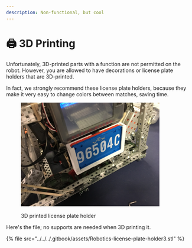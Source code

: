 ```yaml
---
description: Non-functional, but cool
---
```


# 🖨️ 3D Printing

Unfortunately, 3D-printed parts with a function are not permitted on the robot. However, you are allowed to have decorations or license plate holders that are 3D-printed.

In fact, we strongly recommend these license plate holders, because they make it very easy to change colors between matches, saving time.

<figure><img src="../../../.gitbook/assets/IMG_6789.JPG" alt="" width="375"><figcaption><p>3D printed license plate holder</p></figcaption></figure>

Here's the file; no supports are needed when 3D printing it.

{% file src="../../../.gitbook/assets/Robotics-license-plate-holder3.stl" %}

